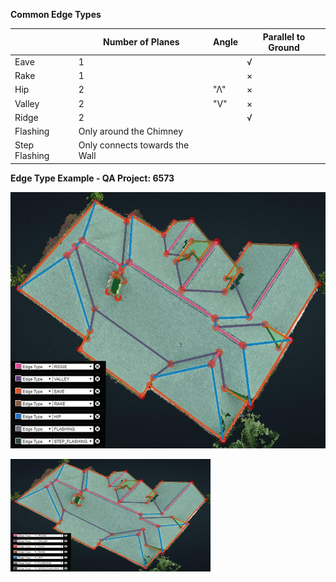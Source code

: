 **Common Edge Types**

|  | Number of Planes | Angle | Parallel to Ground |
| --- | --- | --- | --- |
| Eave | 1 |  | √ |
| Rake | 1 |  | × |
| Hip | 2 | "Λ" | × |
| Valley | 2 | "V" | × |
| Ridge | 2 |  | √ |
| Flashing | Only around the Chimney |
| Step Flashing | Only connects towards the Wall |

**Edge Type Example - QA Project: 6573**

![edges](/Images/edge_classification.jpeg)

<img src="/Images/edge_classification.jpeg" width="320" height=180 />